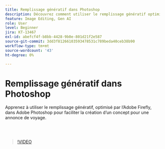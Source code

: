 ```yaml
---
title: Remplissage génératif dans Photoshop
description: Découvrez comment utiliser le remplissage génératif optimisé par Adobe Firefly
feature: Image Editing, Gen AI
role: User
level: Beginner
jira: KT-13467
exl-id: abefcf4f-b8bb-4428-9b0e-801d21f2e587
source-git-commit: 3dd3f81266103593478531c789beda40ceb38b90
workflow-type: tm+mt
source-wordcount: '43'
ht-degree: 0%

---
```


# Remplissage génératif dans Photoshop

Apprenez à utiliser le remplissage génératif, optimisé par l’Adobe Firefly, dans Adobe Photoshop pour faciliter la création d’un concept pour une annonce de voyage.

<br> 

>[!VIDEO](https://video.tv.adobe.com/v/3448536?quality=12&learn=on&hidetitle=true&captions=fre_fr)

